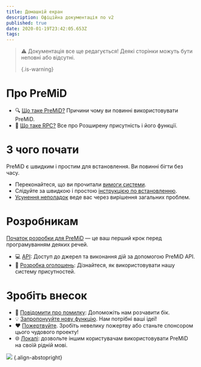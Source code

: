 ```yaml
---
title: Домашній екран
description: Офіційна документація по v2
published: true
date: 2020-01-19T23:42:05.653Z
tags:
---
```


> :warning: Документація все ще редагується! Деякі сторінки можуть бути неповні або відсутні. 
> 
> {.is-warning}

# Про PreMiD
- :mag: [Що таке PreMiD?](/about) Причини чому ви повинні використовувати PreMiD.
- :link: [Що таке RPC?](https://discordapp.com/rich-presence) Все про Розширену присутність і його функції.

# З чого почати

PreMiD є швидким і простим для встановлення. Ви повинні бігти без часу.

- Переконайтеся, що ви прочитали [вимоги системи](/install/requirements).
- Слідуйте за швидкою і простою [інструкцією по встановленню](/install).
- [Усунення неполадок](/troubleshooting) веде вас через вирішення загальних проблем.

# Розробникам

[Початок розробки для PreMiD](/dev) — це ваш перший крок перед програмуванням деяких речей.

- :computer: [API](/dev/api): Доступ до джерел та виконання дій за допомогою PreMiD API.
- :wrench: [Розробка оголошень](/dev/presence): Дізнайтеся, як використовувати нашу систему присутностей.

# Зробіть внесок
- :bug: [Повідомити про помилку](https://github.com/PreMiD): Допоможіть нам розчавити бік.
- :bulb: [Запропонууйте нову функцію](https://discord.gg/premid). Нам потрібні ваші ідеї!
- :heart: [Пожертвуйте](https://www.patreon.com/Timeraa). Зробіть невелику пожертву або станьте спонсором цього чудового проекту!
- :globe_with_meridians: [Локалі](https://translate.premid.app): дозвольте іншим користувачам використовувати PreMiD на своїй рідній мові.

![](https://beta.premid.app/img/logo.2b414dc2.gif) {.align-abstopright}